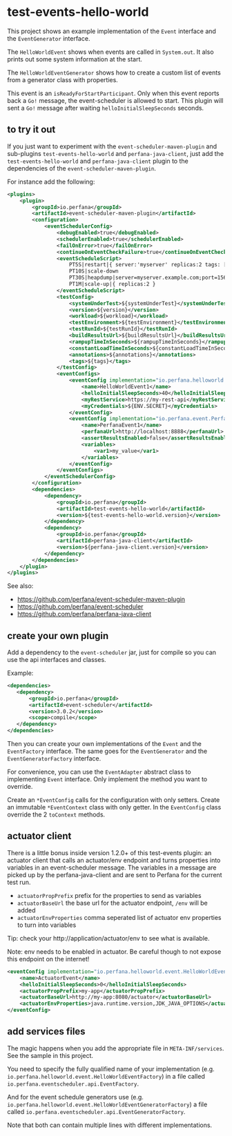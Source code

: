 # test-events-hello-world

This project shows an example implementation of the `Event` interface
and the `EventGenerator` interface.

The `HelloWorldEvent` shows when events are called in `System.out`.
It also prints out some system information at the start.

The `HelloWorldEventGenerator` shows how to create a custom list of events from
a generator class with properties.

This event is an `isReadyForStartParticipant`. Only when this event reports
back a `Go!` message, the event-scheduler is allowed to start.
This plugin will sent a `Go!` message after waiting `helloInitialSleepSeconds` seconds.

## to try it out

If you just want to experiment with the `event-scheduler-maven-plugin` and
sub-plugins `test-events-hello-world` and `perfana-java-client`,
just add the `test-events-hello-world` and `perfana-java-client` plugin to the dependencies
of the `event-scheduler-maven-plugin`.

For instance add the following:

```xml
<plugins>
    <plugin>
        <groupId>io.perfana</groupId>
        <artifactId>event-scheduler-maven-plugin</artifactId>
        <configuration>
            <eventSchedulerConfig>
                <debugEnabled>true</debugEnabled>
                <schedulerEnabled>true</schedulerEnabled>
                <failOnError>true</failOnError>
                <continueOnEventCheckFailure>true</continueOnEventCheckFailure>
                <eventScheduleScript>
                    PT5S|restart|{ server:'myserver' replicas:2 tags: [ 'first', 'second' ] }
                    PT10S|scale-down
                    PT30S|heapdump|server=myserver.example.com;port=1567
                    PT1M|scale-up|{ replicas:2 }
                </eventScheduleScript>
                <testConfig>
                    <systemUnderTest>${systemUnderTest}</systemUnderTest>
                    <version>${version}</version>
                    <workload>${workload}</workload>
                    <testEnvironment>${testEnvironment}</testEnvironment>
                    <testRunId>${testRunId}</testRunId>
                    <buildResultsUrl>${buildResultsUrl}</buildResultsUrl>
                    <rampupTimeInSeconds>${rampupTimeInSeconds}</rampupTimeInSeconds>
                    <constantLoadTimeInSeconds>${constantLoadTimeInSeconds}</constantLoadTimeInSeconds>
                    <annotations>${annotations}</annotations>
                    <tags>${tags}</tags>
                </testConfig>
                <eventConfigs>
                    <eventConfig implementation="io.perfana.helloworld.event.HelloWorldEventConfig">
                        <name>HelloWorldEvent1</name>
                        <helloInitialSleepSeconds>40</helloInitialSleepSeconds>
                        <myRestService>https://my-rest-api</myRestService>
                        <myCredentials>${ENV.SECRET}</myCredentials>
                    </eventConfig>
                    <eventConfig implementation="io.perfana.event.PerfanaEventConfig">
                        <name>PerfanaEvent1</name>
                        <perfanaUrl>http://localhost:8888</perfanaUrl>
                        <assertResultsEnabled>false</assertResultsEnabled>
                        <variables>
                            <var1>my_value</var1>
                        </variables>
                    </eventConfig>
                </eventConfigs>
            </eventSchedulerConfig>
        </configuration>
        <dependencies>
            <dependency>
                <groupId>io.perfana</groupId>
                <artifactId>test-events-hello-world</artifactId>
                <version>${test-events-hello-world.version}</version>
            </dependency>
            <dependency>
                <groupId>io.perfana</groupId>
                <artifactId>perfana-java-client</artifactId>
                <version>${perfana-java-client.version}</version>
            </dependency>
        </dependencies>
    </plugin>
</plugins>
```

See also: 
* https://github.com/perfana/event-scheduler-maven-plugin
* https://github.com/perfana/event-scheduler
* https://github.com/perfana/perfana-java-client

## create your own plugin

Add a dependency to the `event-scheduler` jar, just for compile so you can use the api interfaces
and classes.

Example:

```xml
<dependencies>
   <dependency>
       <groupId>io.perfana</groupId>
       <artifactId>event-scheduler</artifactId>
       <version>3.0.2</version>
       <scope>compile</scope>
   </dependency>
</dependencies>
```

Then you can create your own implementations of the `Event` and the `EventFactory` interface.
The same goes for the `EventGenerator` and the `EventGeneratorFactory` interface.

For convenience, you can use the `EventAdapter` abstract class 
to implementing `Event` interface. Only implement the method you want to override.

Create an `*EventConfig` calls for the configuration with only setters.
Create an immutable `*EventContext` class with only getter.
In the `EventConfig` class override the 2 `toContext` methods.

## actuator client

There is a little bonus inside version 1.2.0+ of this test-events plugin: an
actuator client that calls an actuator/env endpoint and turns properties
into variables in an event-scheduler message. The variables in a message
are picked up by the perfana-java-client and are sent to Perfana for the 
current test run.

* `actuatorPropPrefix` prefix for the properties to send as variables
* `actuatorBaseUrl` the base url for the actuator endpoint, `/env` will be added
* `actuatorEnvProperties` comma seperated list of actuator env properties to turn into variables

Tip: check your http://application/actuator/env to see what is available.

Note: env needs to be enabled in actuator. Be careful though to not expose this endpoint on the internet!

```xml
<eventConfig implementation="io.perfana.helloworld.event.HelloWorldEventConfig">
    <name>ActuatorEvent</name>
    <helloInitialSleepSeconds>0</helloInitialSleepSeconds>
    <actuatorPropPrefix>my-app</actuatorPropPrefix>
    <actuatorBaseUrl>http://my-app:8080/actuator</actuatorBaseUrl>
    <actuatorEnvProperties>java.runtime.version,JDK_JAVA_OPTIONS</actuatorEnvProperties>
</eventConfig>

```

## add services files                               

The magic happens when you add the appropriate file
in `META-INF/services`. See the sample in this project.

You need to specify the fully qualified name of your implementation
(e.g. `io.perfana.helloworld.event.HelloWorldEventFactory`) 
in a file called `io.perfana.eventscheduler.api.EventFactory`. 

And for the event schedule generators use
(e.g. `io.perfana.helloworld.event.HelloWorldEventGeneratorFactory`) 
a file called `io.perfana.eventscheduler.api.EventGeneratorFactory`.

Note that both can contain multiple lines with different implementations.
 
